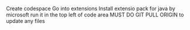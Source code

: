 Create codespace
Go into extensions
Install extensio pack for java by microsoft
run it in the top left of code area
MUST DO GIT PULL ORIGIN to update any files
